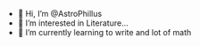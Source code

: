 - 👋 Hi, I’m @AstroPhillus
- 👀 I’m interested in Literature...
- 🌱 I’m currently learning to write and lot of math

<!---
AstroPhillus/AstroPhillus is a ✨ special ✨ repository because its `README.md` (this file) appears on your GitHub profile.
You can click the Preview link to take a look at your changes.
--->
